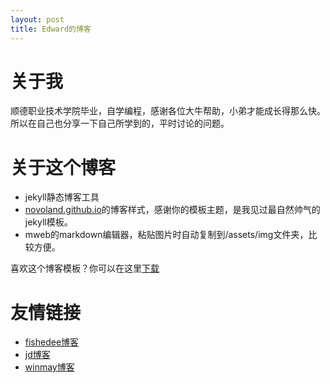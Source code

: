 ```yaml
---
layout: post
title: Edward的博客
---
```


# 关于我

顺德职业技术学院毕业，自学编程，感谢各位大牛帮助，小弟才能成长得那么快。所以在自己也分享一下自己所学到的，平时讨论的问题。

# 关于这个博客

* jekyll静态博客工具
* [novoland.github.io](http://novoland.github.io)的博客样式，感谢你的模板主题，是我见过最自然帅气的jekyll模板。
* mweb的markdown编辑器，粘贴图片时自动复制到/assets/img文件夹，比较方便。

喜欢这个博客模板？你可以在这里[下载](https://github.com/milkbobo/milkbobo.github.io)

# 友情链接
* [fishedee博客](http://fishedee.com)
* [jd博客](http://www.jdscript.com)
* [winmay博客](http://winmay.github.io)


